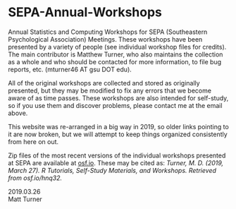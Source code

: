 # SEPA-Annual-Workshops
Annual Statistics and Computing Workshops for SEPA (Southeastern Psychological Association) Meetings. These workshops have been presented by a variety of people (see individual workshop files for credits). The main contributor is Matthew Turner, who also maintains the collection as a whole and who should be contacted for more information, to file bug reports, etc. (mturner46 AT gsu DOT edu).

All of the original workshops are collected and stored as originally presented, but they may be modified to fix any errors that we become aware of as time passes. These workshops are also intended for self-study, so if you use them and discover problems, please contact me at the email above.

This website was re-arranged in a big way in 2019, so older links pointing to it are now broken, but we will attempt to keep things organized consistently from here on out.

Zip files of the most recent versions of the individual workshops presented at SEPA are available at [osf.io](https://osf.io/hnq32/). These may be cited as: _Turner, M. D. (2019, March 27). R Tutorials, Self-Study Materials, and Workshops. Retrieved from osf.io/hnq32._

2019.03.26<br/>
Matt Turner
